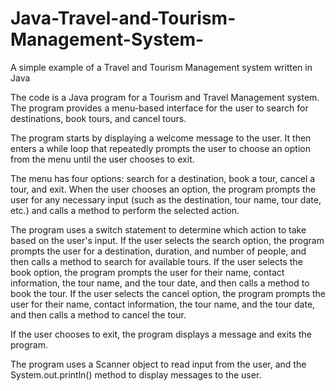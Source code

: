# Java-Travel-and-Tourism-Management-System-
A simple example of a Travel and Tourism Management system written in Java

The code is a Java program for a Tourism and Travel Management system. The program provides a menu-based interface for the user to search for destinations, book tours, and cancel tours.

The program starts by displaying a welcome message to the user. It then enters a while loop that repeatedly prompts the user to choose an option from the menu until the user chooses to exit.

The menu has four options: search for a destination, book a tour, cancel a tour, and exit. When the user chooses an option, the program prompts the user for any necessary input (such as the destination, tour name, tour date, etc.) and calls a method to perform the selected action.

The program uses a switch statement to determine which action to take based on the user's input. If the user selects the search option, the program prompts the user for a destination, duration, and number of people, and then calls a method to search for available tours. If the user selects the book option, the program prompts the user for their name, contact information, the tour name, and the tour date, and then calls a method to book the tour. If the user selects the cancel option, the program prompts the user for their name, contact information, the tour name, and the tour date, and then calls a method to cancel the tour.

If the user chooses to exit, the program displays a message and exits the program.

The program uses a Scanner object to read input from the user, and the System.out.println() method to display messages to the user.
